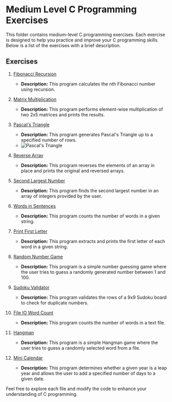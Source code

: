 # Medium Level C Programming Exercises

This folder contains medium-level C programming exercises. Each exercise is designed to help you practice and improve your C programming skills. Below is a list of the exercises with a brief description.

## Exercises

1. [Fibonacci Recursion](fibonacci_recursion.c)
   - **Description:** This program calculates the nth Fibonacci number using recursion.

2. [Matrix Multiplication](matrix_multiplication.c)
   - **Description:** This program performs element-wise multiplication of two 2x5 matrices and prints the results.

3. [Pascal's Triangle](pascal_triangle.c)
   - **Description:** This program generates Pascal's Triangle up to a specified number of rows.
   - ![Pascal's Triangle](https://upload.wikimedia.org/wikipedia/commons/0/0d/PascalTriangleAnimated2.gif)

4. [Reverse Array](reverse_array.c)
   - **Description:** This program reverses the elements of an array in place and prints the original and reversed arrays.

5. [Second Largest Number](second_largest_number.c)
   - **Description:** This program finds the second largest number in an array of integers provided by the user.

6. [Words in Sentences](words_in_sentences.c)
   - **Description:** This program counts the number of words in a given string.

7. [Print First Letter](print_first_letter.c)
   - **Description:** This program extracts and prints the first letter of each word in a given string.

8. [Random Number Game](random_number_game.c)
   - **Description:** This program is a simple number guessing game where the user tries to guess a randomly generated number between 1 and 100.

9. [Sudoku Validator](sudoku_validator.c)
   - **Description:** This program validates the rows of a 9x9 Sudoku board to check for duplicate numbers.

10. [File IO Word Count](file_io_word_count.c)
    - **Description:** This program counts the number of words in a text file.

11. [Hangman](hangman.c)
    - **Description:** This program is a simple Hangman game where the user tries to guess a randomly selected word from a file.

12. [Mini Calendar](mini_callendar.c)
    - **Description:** This program determines whether a given year is a leap year and allows the user to add a specified number of days to a given date.

Feel free to explore each file and modify the code to enhance your understanding of C programming.